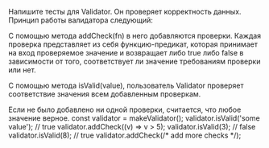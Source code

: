 Напишите тесты для Validator. Он проверяет корректность данных. Принцип работы валидатора следующий:

С помощью метода addCheck(fn) в него добавляются проверки. Каждая проверка представляет из себя функцию-предикат, 
которая принимает на вход проверяемое значение и возвращает либо true либо false в зависимости от того, 
соответствует ли значение требованиям проверки или нет.

С помощью метода isValid(value), пользователь Validator проверяет соответствие значения всем добавленным проверкам. 

Если не было добавлено ни одной проверки, считается, что любое значение верное.
const validator = makeValidator();
validator.isValid('some value'); // true
validator.addCheck((v) => v > 5);
validator.isValid(3); // false
validator.isValid(8); // true
validator.addCheck(/* add more checks */);